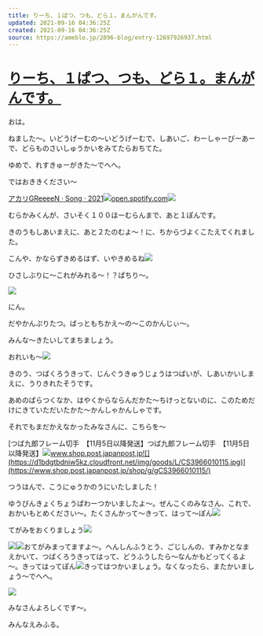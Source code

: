 ```yaml
---
title: りーち、１ぱつ、つも、どら１。まんがんです。
updated: 2021-09-16 04:36:25Z
created: 2021-09-16 04:36:25Z
source: https://ameblo.jp/2896-blog/entry-12697926937.html
---
```


# [りーち、１ぱつ、つも、どら１。まんがんです。](https://ameblo.jp/2896-blog/entry-12697926937.html)

おは。

ねました～。いどうげーむの～いどうげーむで、しあいご、わーしゃーびーあーで、どらものさいしゅうかいをみてたらおちてた。

ゆめで、れすきゅーがきた～でへへ。

ではおききください～

[アカリGReeeeN · Song · 2021![](https://c.stat100.ameba.jp/ameblo/symbols/v3.20.0/svg/gray/editor_link.svg)open.spotify.com![](https://i.scdn.co/image/ab67616d0000b273c51bfce138ad912c71edbf01)](https://open.spotify.com/track/3ZpP91Kteco1MLtqgWHpHi?si=0b069f3880504858)

むらかみくんが、さいそく１００ほーむらんまで、あと１ぽんです。

きのうもしあいまえに、あと２たのむよ～！に、ちからづよくこたえてくれました。

こんや、かならずきめるはず、いやきめるね![](https://stat100.ameba.jp/blog/ucs/img/char/char3/527.png)

ひさしぶりに～これがみれる～！？ぱちり～。

[![](https://stat.ameba.jp/user_images/20210915/12/2896-blog/16/3c/j/o5184345615001292586.jpg?caw=800)](https://stat.ameba.jp/user_images/20210915/12/2896-blog/16/3c/j/o5184345615001292586.jpg)

にん。

だやかんぷりたつ。ばっともちかえ～の～このかんじぃ～。

みんな～きたいしてまちましょう。

おれいも～![](https://stat100.ameba.jp/blog/ucs/img/char/char3/517.png)

きのう、つばくろうきって、じんぐうきゅうじょうはつばいが、しあいかいしまえに、うりきれたそうです。

あめのぱらつくなか、はやくからならんだかた～ちけっとないのに、このためだけにきていただいたかた～かんしゃかんしゃです。

それでもまだかえなかったみなさんに、こちらを～

[つば九郎フレーム切手　【11月5日以降発送】つば九郎フレーム切手　【11月5日以降発送】![](https://c.stat100.ameba.jp/ameblo/symbols/v3.20.0/svg/gray/editor_link.svg)www.shop.post.japanpost.jp![](https://d1bdgtbdniw5kz.cloudfront.net/img/goods/L/CS3966010115.jpg)](https://www.shop.post.japanpost.jp/shop/g/gCS3966010115/)

つうはんで、こうにゅうかのうにいたしました！

ゆうびんきょくちょうぱわーつかいましたよ～。ぜんこくのみなさん、これで、おかいもとめください～。たくさんかって～きって、はって～ぽん![](https://stat100.ameba.jp/blog/ucs/img/char/char2/090.gif)

てがみをおくりましょう![](https://stat100.ameba.jp/blog/ucs/img/char/char2/090.gif)

![](https://stat100.ameba.jp/blog/ucs/img/char/char2/090.gif)![](https://stat100.ameba.jp/blog/ucs/img/char/char2/090.gif)おてがみまってますよ～。へんしんふうとう、ごじしんの、すみかとなまえかいて、つばくろうきってはって、どうふうしたら～なんかもどってくるよ～。きってはってぽん![](https://stat100.ameba.jp/blog/ucs/img/char/char2/090.gif)きってはつかいましょう。なくなったら、またかいましょう～でへへ。

[![](https://stat.ameba.jp/user_images/20210915/12/2896-blog/b1/52/j/o3648205615001295206.jpg?caw=800)](https://stat.ameba.jp/user_images/20210915/12/2896-blog/b1/52/j/o3648205615001295206.jpg)

みなさんよろしくです～。

みんなえみふる。